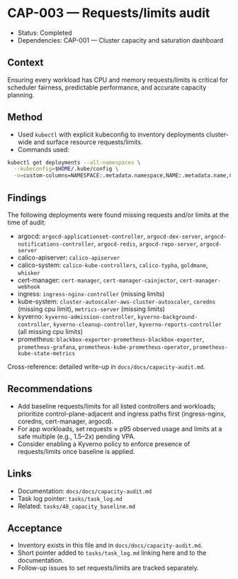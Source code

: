 # CAP-003 — Requests/limits audit

- Status: Completed
- Dependencies: CAP-001 — Cluster capacity and saturation dashboard

## Context

Ensuring every workload has CPU and memory requests/limits is critical for scheduler fairness, predictable performance, and accurate capacity planning.

## Method

- Used `kubectl` with explicit kubeconfig to inventory deployments cluster-wide and surface resource requests/limits.
- Commands used:

```bash
kubectl get deployments --all-namespaces \
  --kubeconfig=$HOME/.kube/config \
  -o=custom-columns=NAMESPACE:.metadata.namespace,NAME:.metadata.name,CPU_REQUESTS:.spec.template.spec.containers[*].resources.requests.cpu,CPU_LIMITS:.spec.template.spec.containers[*].resources.limits.cpu,MEMORY_REQUESTS:.spec.template.spec.containers[*].resources.requests.memory,MEMORY_LIMITS:.spec.template.spec.containers[*].resources.limits.memory | cat
```

## Findings

The following deployments were found missing requests and/or limits at the time of audit:

- argocd: `argocd-applicationset-controller`, `argocd-dex-server`, `argocd-notifications-controller`, `argocd-redis`, `argocd-repo-server`, `argocd-server`
- calico-apiserver: `calico-apiserver`
- calico-system: `calico-kube-controllers`, `calico-typha`, `goldmane`, `whisker`
- cert-manager: `cert-manager`, `cert-manager-cainjector`, `cert-manager-webhook`
- ingress: `ingress-nginx-controller` (missing limits)
- kube-system: `cluster-autoscaler-aws-cluster-autoscaler`, `coredns` (missing cpu limit), `metrics-server` (missing limits)
- kyverno: `kyverno-admission-controller`, `kyverno-background-controller`, `kyverno-cleanup-controller`, `kyverno-reports-controller` (all missing cpu limits)
- prometheus: `blackbox-exporter-prometheus-blackbox-exporter`, `prometheus-grafana`, `prometheus-kube-prometheus-operator`, `prometheus-kube-state-metrics`

Cross-reference: detailed write-up in `docs/docs/capacity-audit.md`.

## Recommendations

- Add baseline requests/limits for all listed controllers and workloads; prioritize control-plane-adjacent and ingress paths first (ingress-nginx, coredns, cert-manager, argocd).
- For app workloads, set requests ≈ p95 observed usage and limits at a safe multiple (e.g., 1.5–2x) pending VPA.
- Consider enabling a Kyverno policy to enforce presence of requests/limits once baseline is applied.

## Links

- Documentation: `docs/docs/capacity-audit.md`
- Task log pointer: `tasks/task_log.md`
- Related: `tasks/48_capacity_baseline.md`

## Acceptance

- Inventory exists in this file and in `docs/docs/capacity-audit.md`.
- Short pointer added to `tasks/task_log.md` linking here and to the documentation.
- Follow-up issues to set requests/limits are tracked separately.
